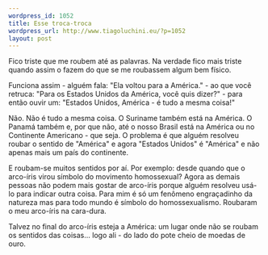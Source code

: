 ```yaml
--- 
wordpress_id: 1052
title: Esse troca-troca
wordpress_url: http://www.tiagoluchini.eu/?p=1052
layout: post
---
```

Fico triste que me roubem até as palavras. Na verdade fico mais triste quando assim o fazem do que se me roubassem algum bem físico.

Funciona assim - alguém fala: "Ela voltou para a América." - ao que você retruca: "Para os Estados Unidos da América, você quis dizer?" - para então ouvir um: "Estados Unidos, América - é tudo a mesma coisa!"

Não. Não é tudo a mesma coisa. O Suriname também está na América. O Panamá também e, por que não, até o nosso Brasil está na América ou no Continente Americano - que seja. O problema é que alguém resolveu roubar o sentido de "América" e agora "Estados Unidos" é "América" e não apenas mais um país do continente.

E roubam-se muitos sentidos por aí. Por exemplo: desde quando que o arco-íris virou símbolo do movimento homossexual? Agora as demais pessoas não podem mais gostar de arco-íris porque alguém resolveu usá-lo para indicar outra coisa. Para mim é só um fenômeno engraçadinho da natureza mas para todo mundo é símbolo do homossexualismo. Roubaram o meu arco-íris na cara-dura.

Talvez no final do arco-íris esteja a América: um lugar onde não se roubam os sentidos das coisas... logo ali - do lado do pote cheio de moedas de ouro.
